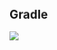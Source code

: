 ## Gradle
[![](https://jitpack.io/v/zj565061763/statelayout.svg)](https://jitpack.io/#zj565061763/statelayout)
